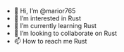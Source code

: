 - 👋 Hi, I’m @marior765
- 👀 I’m interested in Rust
- 🌱 I’m currently learning Rust
- 💞️ I’m looking to collaborate on Rust
- 📫 How to reach me Rust

<!---
marior765/marior765 is a ✨ special ✨ repository because its `README.md` (this file) appears on your GitHub profile.
You can click the Preview link to take a look at your changes.
--->

